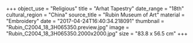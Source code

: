+++
object_use = "Religious"
title = "Arhat Tapestry"
date_range = "18th"
cultural_region = "China"
source_title = "Rubin Museum of Art"
material = "Embroidery"
date = "2017-04-24T16:40:34.218091"
thumbnail = "Rubin_C2004_18_3H065350.preview.jpg"
image = "Rubin_C2004_18_3H065350.2000x2000.jpg"
size = "83.8 x 56.5 cm"
+++
